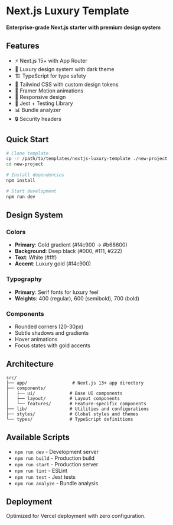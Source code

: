 # Next.js Luxury Template

**Enterprise-grade Next.js starter with premium design system**

## Features

- ⚡ Next.js 15+ with App Router
- 🎨 Luxury design system with dark theme
- 🏗️ TypeScript for type safety
- 💄 Tailwind CSS with custom design tokens
- 🔄 Framer Motion animations
- 📱 Responsive design
- 🧪 Jest + Testing Library
- 📊 Bundle analyzer
- 🔒 Security headers

## Quick Start

```bash
# Clone template
cp -r /path/to/templates/nextjs-luxury-template ./new-project
cd new-project

# Install dependencies
npm install

# Start development
npm run dev
```

## Design System

### Colors
- **Primary**: Gold gradient (#f4c900 → #b68600)
- **Background**: Deep black (#000, #111, #222)
- **Text**: White (#fff)
- **Accent**: Luxury gold (#f4c900)

### Typography
- **Primary**: Serif fonts for luxury feel
- **Weights**: 400 (regular), 600 (semibold), 700 (bold)

### Components
- Rounded corners (20-30px)
- Subtle shadows and gradients
- Hover animations
- Focus states with gold accents

## Architecture

```
src/
├── app/                 # Next.js 13+ app directory
├── components/
│   ├── ui/             # Base UI components
│   ├── layout/         # Layout components
│   └── features/       # Feature-specific components
├── lib/                # Utilities and configurations
├── styles/             # Global styles and themes
└── types/              # TypeScript definitions
```

## Available Scripts

- `npm run dev` - Development server
- `npm run build` - Production build
- `npm run start` - Production server
- `npm run lint` - ESLint
- `npm run test` - Jest tests
- `npm run analyze` - Bundle analysis

## Deployment

Optimized for Vercel deployment with zero configuration.